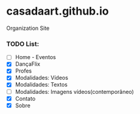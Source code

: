 # casadaart.github.io
Organization Site

### TODO List: 

- [ ] Home - Eventos
- [x] DançaFlix
- [x] Profes
- [x] Modalidades: Vídeos
- [x] Modalidades: Textos
- [ ] Modalidades: Imagens vídeos(contemporâneo)
- [x] Contato
- [x] Sobre